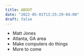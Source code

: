 ```yaml
---
title: ABOUT
date: "2022-05-01T13:25:29-04:00"
draft: false
---
```


* Matt Jones
* Atlanta, GA area
* Make computers do things
* More to come
